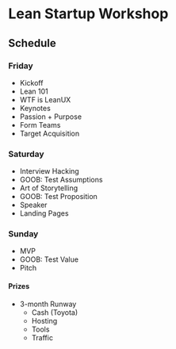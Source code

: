 # Lean Startup Workshop

## Schedule

### Friday
* Kickoff
* Lean 101
* WTF is LeanUX
* Keynotes
* Passion + Purpose
* Form Teams
* Target Acquisition

### Saturday
* Interview Hacking
* GOOB: Test Assumptions
* Art of Storytelling
* GOOB: Test Proposition
* Speaker
* Landing Pages

### Sunday    
* MVP
* GOOB: Test Value
* Pitch

#### Prizes
* 3-month Runway
	*	Cash (Toyota)
	* 	Hosting
	* 	Tools
	* 	Traffic
